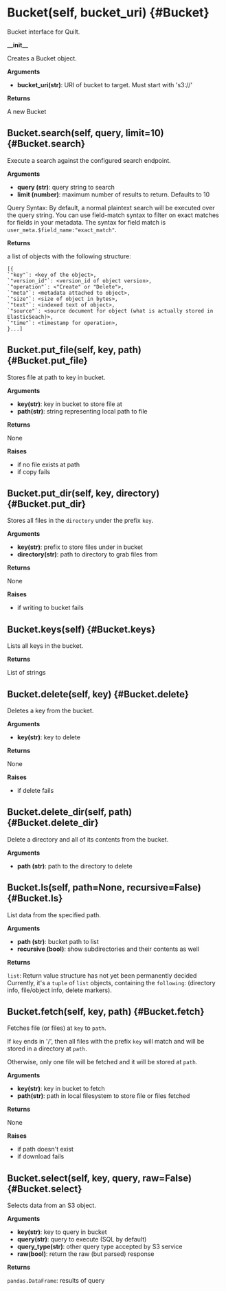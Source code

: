
# Bucket(self, bucket\_uri)  {#Bucket}
Bucket interface for Quilt.

**\_\_init\_\_**

Creates a Bucket object.

__Arguments__

* __bucket_uri(str)__:  URI of bucket to target. Must start with 's3://'      

__Returns__

A new Bucket

## Bucket.search(self, query, limit=10)  {#Bucket.search}

Execute a search against the configured search endpoint.

__Arguments__

* __query (str)__:  query string to search
* __limit (number)__:  maximum number of results to return. Defaults to 10

Query Syntax:
    By default, a normal plaintext search will be executed over the query string.
    You can use field-match syntax to filter on exact matches for fields in
        your metadata.
    The syntax for field match is `user_meta.$field_name:"exact_match"`.

__Returns__

a list of objects with the following structure:
```
[{
`"key"`: <key of the object>,
`"version_id"`: <version_id of object version>,
`"operation"`: <"Create" or "Delete">,
`"meta"`: <metadata attached to object>,
`"size"`: <size of object in bytes>,
`"text"`: <indexed text of object>,
`"source"`: <source document for object (what is actually stored in ElasticSeach)>,
`"time"`: <timestamp for operation>,
}...]
```


## Bucket.put\_file(self, key, path)  {#Bucket.put\_file}

Stores file at path to key in bucket.

__Arguments__

* __key(str)__:  key in bucket to store file at
* __path(str)__:  string representing local path to file

__Returns__

None

__Raises__

* if no file exists at path
* if copy fails


## Bucket.put\_dir(self, key, directory)  {#Bucket.put\_dir}

Stores all files in the `directory` under the prefix `key`.

__Arguments__

* __key(str)__:  prefix to store files under in bucket
* __directory(str)__:  path to directory to grab files from

__Returns__

None

__Raises__

* if writing to bucket fails


## Bucket.keys(self)  {#Bucket.keys}

Lists all keys in the bucket.

__Returns__

List of strings


## Bucket.delete(self, key)  {#Bucket.delete}

Deletes a key from the bucket.

__Arguments__

* __key(str)__:  key to delete

__Returns__

None

__Raises__

* if delete fails


## Bucket.delete\_dir(self, path)  {#Bucket.delete\_dir}
Delete a directory and all of its contents from the bucket.

__Arguments__

* __path (str)__:  path to the directory to delete


## Bucket.ls(self, path=None, recursive=False)  {#Bucket.ls}
List data from the specified path.

__Arguments__

* __path (str)__:  bucket path to list
* __recursive (bool)__:  show subdirectories and their contents as well

__Returns__

```list```: Return value structure has not yet been permanently decided
Currently, it's a ``tuple`` of ``list`` objects, containing the
`following`: (directory info, file/object info, delete markers).


## Bucket.fetch(self, key, path)  {#Bucket.fetch}

Fetches file (or files) at `key` to `path`.

If `key` ends in '/', then all files with the prefix `key` will match and
will be stored in a directory at `path`.

Otherwise, only one file will be fetched and it will be stored at `path`.

__Arguments__

* __key(str)__:  key in bucket to fetch
* __path(str)__:  path in local filesystem to store file or files fetched

__Returns__

None

__Raises__

* if path doesn't exist
* if download fails


## Bucket.select(self, key, query, raw=False)  {#Bucket.select}

Selects data from an S3 object.

__Arguments__

* __key(str)__:  key to query in bucket
* __query(str)__:  query to execute (SQL by default)
* __query_type(str)__:  other query type accepted by S3 service
* __raw(bool)__:  return the raw (but parsed) response

__Returns__

`pandas.DataFrame`: results of query


